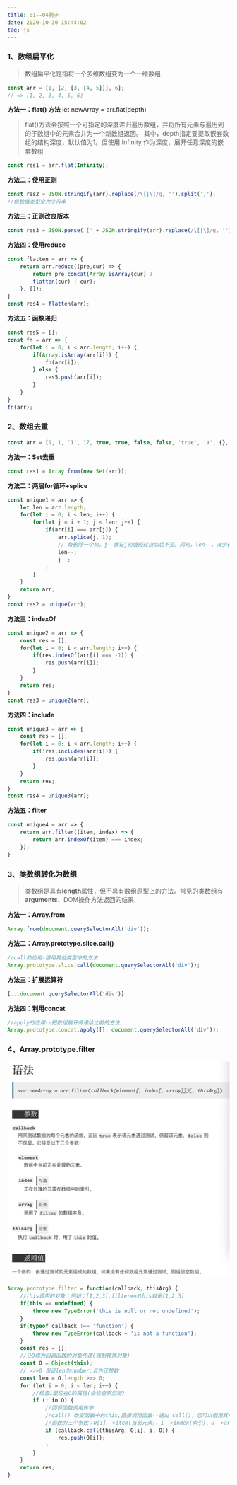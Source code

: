 ```yaml
---
title: 01--04例子
date: 2020-10-30 15:44:02
tag: js
---
```


### 1、数组扁平化
>数组扁平化是指将一个多维数组变为一个一维数组
```js
const arr = [1, [2, [3, [4, 5]]], 6];
// => [1, 2, 3, 4, 5, 6]
```

**方法一：flat() 方法**
    let newArray = arr.flat(depth)
>flat()方法会按照一个可指定的深度递归遍历数组，并将所有元素与遍历到的子数组中的元素合并为一个新数组返回。 其中，depth指定要提取嵌套数组的结构深度，默认值为1。但使用 Infinity 作为深度，展开任意深度的嵌套数组

```js
const res1 = arr.flat(Infinity);
```

**方法二：使用正则**
```js
const res2 = JSON.stringify(arr).replace(/\[|\]/g, '').split(',');
//但数据类型全为字符串
```

**方法三：正则改良版本**
```js
const res3 = JSON.parse('[' + JSON.stringify(arr).replace(/\[|\]/g, '') + ']');
```

**方法四：使用reduce**
```js
const flatten = arr => {
    return arr.reduce((pre,cur) => {
        return pre.concat(Array.isArray(cur) ?
        flatten(cur) : cur);
    }, []);
}
const res4 = flatten(arr);
```

**方法五：函数递归**
```js
const res5 = [];
const fn = arr => {
    for(let i = 0; i < arr.length; i++) {
        if(Array.isArray(arr[i])) {
            fn(arr[i]);
        } else {
            res5.push(arr[i]);
        }
    }
}
fn(arr);
```


### 2、数组去重
```js
const arr = [1, 1, '1', 17, true, true, false, false, 'true', 'a', {}, {}];
```
**方法一：Set去重**
```js
const res1 = Array.from(new Set(arr));
```

**方法二：两层for循环+splice**
```js
const unique1 = arr => {
    let len = arr.length;
    for(let i = 0; i < len; i++) {
        for(let j = i + 1; j < len; j++) {
            if(arr[i] === arr[j]) {
                arr.splice(j, 1);
                // 每删除一个树，j--保证j的值经过自加后不变。同时，len--，减少循环次数提升性能
                len--;
                j--;
            }
        }
    }
    return arr;
}
const res2 = unique(arr);
```

**方法三：indexOf**
```js
const unique2 = arr => {
    const res = [];
    for(let i = 0; i < arr.length; i++) {
        if(res.indexOf(arr[i] === -1)) {
            res.push(arr[i]);
        }
    }
    return res;
}
const res3 = unique2(arr);
```

**方法四：include**
```js
const unique3 = arr => {
    const res = [];
    for(let i = 0; i < arr.length; i++) {
        if(!res.includes(arr[i])) {
            res.push(arr[i]);
        }
    }
    return res;
}
const res4 = unique3(arr);
```

**方法五：filter**
```js
const unique4 = arr => {
    return arr.filter((item, index) => {
        return arr.indexOf(item) === index;
    });
}
```

### 3、类数组转化为数组
>类数组是具有**length**属性，但不具有数组原型上的方法。常见的类数组有**arguments**、DOM操作方法返回的结果.

**方法一：Array.from**
```js
Array.from(document.querySelectorAll('div'));
```

**方法二：Array.prototype.slice.call()**
```js
//call的应用-借用其他类型中的方法
Array.prototype.slice.call(document.querySelectorAll('div'));
```

**方法三：扩展运算符**
```js
[...document.querySelectorAll('div')]
```

**方法四：利用concat**
```js
//apply的应用--把数组展开传递给之前的方法
Array.prototype.concat.apply([], document.querySelectorAll('div'));
```

### 4、Array.prototype.filter

![image](/assets/jsImg/2.png "image")
```js
Array.prototype.filter = function(callback, thisArg) {
    //this调用的对象：例如：[1,2,3].filter==》this就是[1,2,3]
    if(this == undefined) {
        throw new TypeError('this is null or not undefined');
    }
    if(typeof callback !== 'function') {
        throw new TypeError(callback + 'is not a function');
    }
    const res = [];
    //让O成为回调函数的对象传递(强制转换对象)
    const O = Object(this);
    // >>>0 保证len为number,且为正整数
    const len = O.length >>> 0;
    for (let i = 0; i < len; i++) {
        //检查i是否在O的属性(会检查原型链)
        if (i in O) {
            //回调函数调用传参
            //call() 改变函数中的this,直接调用函数--通过 call()，您可以借用其他类型中的方法
            //函数的三个参数：O[i]-->item(当前元素)、i-->index(索引)、O-->array(数组本身)
            if (callback.call(thisArg, O[i], i, O)) {
                res.push(O[i]);
            }
        }
    }
    return res;
}
```